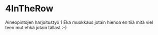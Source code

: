 ﻿# 4InTheRow
Aineopintojen harjoitustyö 1
Eka muokkaus jotain hienoa en tiiä mitä viel teen mut ehkä jotain tällast :-)